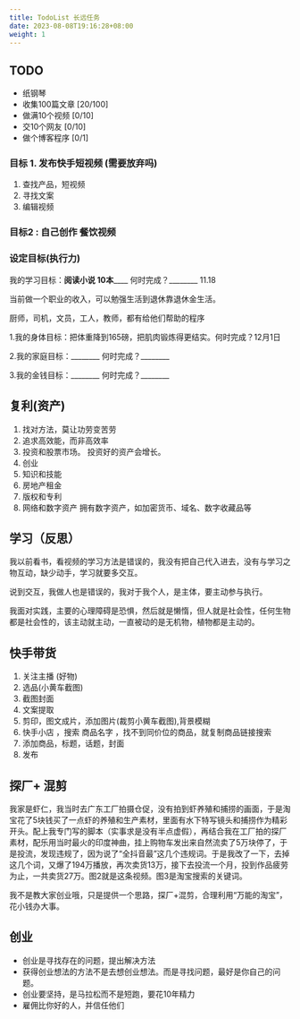 ```yaml
---
title: TodoList 长远任务 
date: 2023-08-08T19:16:28+08:00
weight: 1
---
```


## TODO 

- 纸钢琴
- 收集100篇文章  [20/100]
- 做满10个视频 [0/10]
- 交10个网友 [0/10]
- 做个博客程序 [0/1]

### 目标 1. 发布快手短视频 (需要放弃吗)

1. 查找产品，短视频
2. 寻找文案
3. 编辑视频

### 目标2 : 自己创作 餐饮视频

### 设定目标(执行力)

我的学习目标：__阅读小说 10本______ 何时完成？________ 11.18

当前做一个职业的收入，可以勉强生活到退休靠退休金生活。

厨师，司机，文员，工人，教师，都有给他们帮助的程序

1.我的身体目标：把体重降到165磅，把肌肉锻炼得更结实。何时完成？12月1日

2.我的家庭目标：________ 何时完成？________

3.我的金钱目标：________ 何时完成？________

## 复利(资产)
1. 找对方法，莫让功劳变苦劳
2. 追求高效能，而非高效率
1. 投资和股票市场。 投资好的资产会增长。
2. 创业
3. 知识和技能
4. 房地产租金
5. 版权和专利
6. 网络和数字资产  拥有数字资产，如加密货币、域名、数字收藏品等

## 学习（反思）

我以前看书，看视频的学习方法是错误的，我没有把自己代入进去，没有与学习之物互动，缺少动手，学习就要多交互。

说到交互，我做人也是错误的，我对于我个人，是主体，要主动参与执行。

我面对实践，主要的心理障碍是恐惧，然后就是懒惰，但人就是社会性，任何生物都是社会性的，该主动就主动，一直被动的是无机物，植物都是主动的。

## 快手带货

1. 关注主播 (好物)
1. 选品(小黄车截图)
2. 截图封面 
3. 文案提取
4. 剪印，图文成片，添加图片(裁剪小黄车截图),背景模糊
5. 快手小店 ，搜索 商品名字  ，找不到同价位的商品，就复制商品链接搜索
7. 添加商品，标题，话题，封面
8. 发布

## 探厂+ 混剪

我家是虾仁，我当时去广东工厂拍摄仓促，没有拍到虾养殖和捕捞的画面，于是淘宝花了5块钱买了一点虾的养殖和生产素材，里面有水下特写镜头和捕捞作为精彩开头。配上我专门写的脚本（实事求是没有半点虚假），再结合我在工厂拍的探厂素材，配乐用当时最火的印度神曲，挂上购物车发出来自然流卖了5万块停了，于是投流，发现违规了，因为说了“全抖音最”这几个违规词。于是我改了一下，去掉这几个词，又爆了194万播放，再次卖货13万，接下去投流一个月，投到作品疲劳为止，一共卖货27万。图2就是这条视频。图3是淘宝搜索的关键词。

我不是教大家创业哦，只是提供一个思路，探厂+混剪，合理利用“万能的淘宝”，花小钱办大事。

## 创业
- 创业是寻找存在的问题，提出解决方法
- 获得创业想法的方法不是去想创业想法。而是寻找问题，最好是你自己的问题。
- 创业要坚持，是马拉松而不是短跑，要花10年精力
- 雇佣比你好的人，并信任他们


